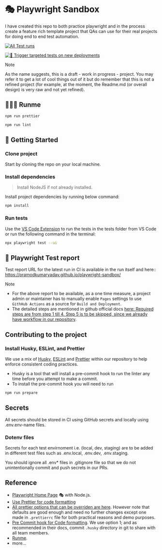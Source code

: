 # 🎭 Playwright Sandbox

I have created this repo to both practice playwright and in the process create a feature rich template project that QAs can use for their real projects for doing end to end test automation.

[![All Test runs](https://img.shields.io/badge/all_test_runs-on_browserstack-blue)](https://observability.browserstack.com/projects/playwright-sandbox/builds)

[![🚀 Trigger targeted tests on new deployments](https://github.com/PramodKumarYadav/playwright-sandbox/actions/workflows/trigger-targetted-tests-on-every-new-env-deployment.yml/badge.svg)](https://github.com/PramodKumarYadav/playwright-sandbox/actions/workflows/trigger-targetted-tests-on-every-new-env-deployment.yml)

> [!NOTE]
>
> As the name suggests, this is a draft - work in progress - project. You may refer it to get a lot of cool things out of it but
> do remember that this is not a refined project (for example, at the moment, the Readme.md (or overall design) is very raw and not yet refined).

## 🏃🏻‍♂️ Runme

```sh {"id":"01HR2FSVY5BNKH6WNMC5DVH04H","name":"Format files"}
npm run prettier
```

```bash {"id":"01HR2FPMJVH50H6XJDBNS4Y5DT","name":"Lint files"}
npm run lint
```

## 🚀 Getting Started

### Clone project

Start by cloning the repo on your local machine.

### Install dependencies

> Install NodeJS if not already installed.

Install project dependencies by running below command:

```bash {"id":"01HR2DWKKY17PPTNB0FES9551V"}
npm install
```

### Run tests

Use the [VS Code Extension](https://marketplace.visualstudio.com/items?itemName=ms-playwright.playwright) to run the tests in the tests folder from VS Code or run the following command in the terminal:

```bash {"id":"01HR2DWKKY17PPTNB0FJ5A118B"}
npx playwright test --ui
```

## 🐞 Playwright Test report

Test report URL for the latest run in CI is available in the run itself and here:: https://pramodkumaryadav.github.io/playwright-sandbox/

> [!NOTE]
>
> - For the above report to be available, as a one time measure, a project admin or maintainer has to manually enable `Pages` settings to use `GithHub Actions` as a source for `Build and Deployment`.
> - The detailed steps are mentioned in github official docs [here: Required steps are from step 1 till 4. Step 5 is to be skipped, since we already have workflow in our repository](https://docs.github.com/en/pages/getting-started-with-github-pages/configuring-a-publishing-source-for-your-github-pages-site#publishing-with-a-custom-github-actions-workflow).

## Contributing to the project

### Install Husky, ESLint, and Prettier

We use a mix of [Husky](https://github.com/typicode/husky), [ESLint](https://eslint.org/) and [Prettier](https://prettier.io/) within our repository to help enforce consistent coding practices.

- Husky is a tool that will install a pre-commit hook to run the linter any time before you attempt to make a commit.
- To install the pre-commit hook you will need to run

```bash {"id":"01HR2DWKKY17PPTNB0FJXFTFMV"}
npm run prepare
```

## Secrets

All secrets should be stored in CI using GitHub secrets and locally using .env.env-name files.

### Dotenv files

Secrets for each test envirnoment i.e. (local, dev, staging) are to be added in different test files such as .env.local, .env.dev, .env.staging.

You should ignore all .env\* files in .gitignore file so that we do not unintentionally commit and push secrets in our PRs.

## Reference

- [Playwright Home Page](https://playwright.dev/) 🎭 with Node.js.
- [Use Prettier for code formatting](https://prettier.io/docs/en/)
- [All prettier options that can be overriden are here](https://prettier.io/docs/en/options). However note that defaults are good enough and need no further changes except one made in `.prettierrc` file for both practical reasons and demo purposes.
- [Pre Commit hook for Code formatting](https://prettier.io/docs/en/precommit#option-1-lint-stagedhttpsgithubcomokonetlint-staged). We use option 1; and as recommended in their docs, commit `.husky` directory in git to share with all team members.
- [Runme](https://docs.runme.dev/getting-started).
- more...
